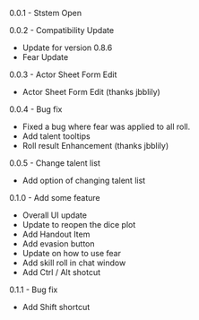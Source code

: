 
0.0.1 - Ststem Open

0.0.2 - Compatibility Update
  * Update for version 0.8.6
  * Fear Update
  
0.0.3 - Actor Sheet Form Edit
  * Actor Sheet Form Edit (thanks jbblily)
  
0.0.4 - Bug fix
  * Fixed a bug where fear was applied to all roll.
  * Add talent tooltips
  * Roll result Enhancement (thanks jbblily)

0.0.5 - Change talent list
  * Add option of changing talent list

0.1.0 - Add some feature
  * Overall UI update
  * Update to reopen the dice plot
  * Add Handout Item
  * Add evasion button
  * Update on how to use fear
  * Add skill roll in chat window
  * Add Ctrl / Alt shotcut

0.1.1 - Bug fix
  * Add Shift shortcut